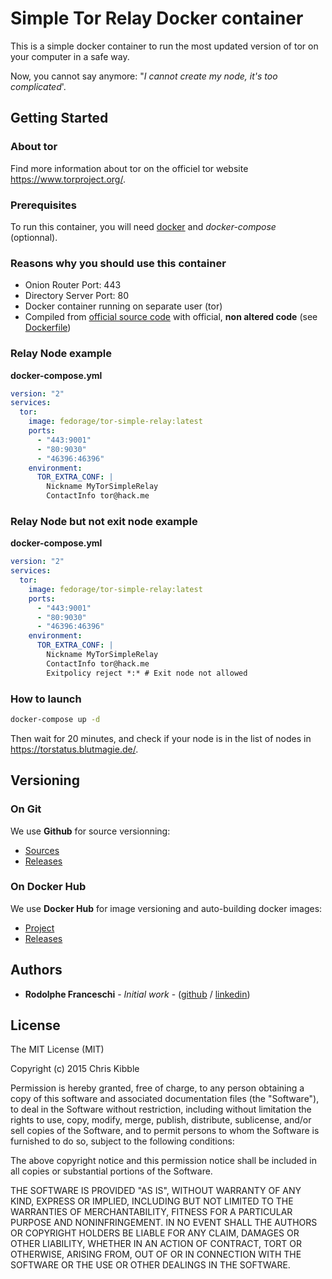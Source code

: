 # Simple Tor Relay Docker container
This is a simple docker container to run the most updated version of tor on your computer in a safe way.

Now, you cannot say anymore: "*I cannot create my node, it's too complicated*'.

## Getting Started

### About tor
Find more information about tor on the officiel tor website https://www.torproject.org/.

### Prerequisites
To run this container, you will need [docker](https://www.docker.com/) and *docker-compose* (optionnal).

### Reasons why you should use this container
- Onion Router Port: 443
- Directory Server Port: 80
- Docker container running on separate user (tor)
- Compiled from [official source code](https://www.torproject.org/download/tor/) with official, **non altered code** (see [Dockerfile](https://hub.docker.com/r/fedorage/tor-simple-relay/dockerfile))

### Relay Node example
**docker-compose.yml**
```yml
version: "2"
services:
  tor:
    image: fedorage/tor-simple-relay:latest
    ports:
      - "443:9001"
      - "80:9030"
      - "46396:46396"
    environment:
      TOR_EXTRA_CONF: |
        Nickname MyTorSimpleRelay
        ContactInfo tor@hack.me
```

### Relay Node but not exit node example
**docker-compose.yml**
```yml
version: "2"
services:
  tor:
    image: fedorage/tor-simple-relay:latest
    ports:
      - "443:9001"
      - "80:9030"
      - "46396:46396"
    environment:
      TOR_EXTRA_CONF: |
        Nickname MyTorSimpleRelay
        ContactInfo tor@hack.me
        Exitpolicy reject *:* # Exit node not allowed
```

### How to launch
```bash
docker-compose up -d
```

Then wait for 20 minutes, and check if your node is in the list of nodes in https://torstatus.blutmagie.de/.

## Versioning 
### On Git
We use **Github** for source versionning:
- [Sources](https://github.com/rofra/docker-tor-simple-relay/)
- [Releases](https://github.com/rofra/docker-tor-simple-relay/releases)

### On Docker Hub
We use **Docker Hub** for image versioning and auto-building docker images:
- [Project](https://hub.docker.com/r/fedorage/docker-tor-simple-relay)
- [Releases](https://hub.docker.com/r/fedorage/docker-tor-simple-relay/tags)

## Authors
* **Rodolphe Franceschi** - *Initial work* - ([github](https://github.com/rofra) / [linkedin](https://www.linkedin.com/in/rodolphe-franceschi-2a47b636/))

## License
 
The MIT License (MIT)

Copyright (c) 2015 Chris Kibble

Permission is hereby granted, free of charge, to any person obtaining a copy of this software and associated documentation files (the "Software"), to deal in the Software without restriction, including without limitation the rights to use, copy, modify, merge, publish, distribute, sublicense, and/or sell copies of the Software, and to permit persons to whom the Software is furnished to do so, subject to the following conditions:

The above copyright notice and this permission notice shall be included in all copies or substantial portions of the Software.

THE SOFTWARE IS PROVIDED "AS IS", WITHOUT WARRANTY OF ANY KIND, EXPRESS OR IMPLIED, INCLUDING BUT NOT LIMITED TO THE WARRANTIES OF MERCHANTABILITY, FITNESS FOR A PARTICULAR PURPOSE AND NONINFRINGEMENT. IN NO EVENT SHALL THE AUTHORS OR COPYRIGHT HOLDERS BE LIABLE FOR ANY CLAIM, DAMAGES OR OTHER LIABILITY, WHETHER IN AN ACTION OF CONTRACT, TORT OR OTHERWISE, ARISING FROM, OUT OF OR IN CONNECTION WITH THE SOFTWARE OR THE USE OR OTHER DEALINGS IN THE SOFTWARE.
